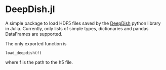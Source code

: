# DeepDish.jl

A simple package to load HDF5 files saved by the [DeepDish](https://github.com/uchicago-cs/deepdish) python library in Julia. Currently, only lists of simple types, dictionaries and pandas DataFrames are supported.

The only exported function is

`load_deepdish(f)`

where f is the path to the h5 file.
